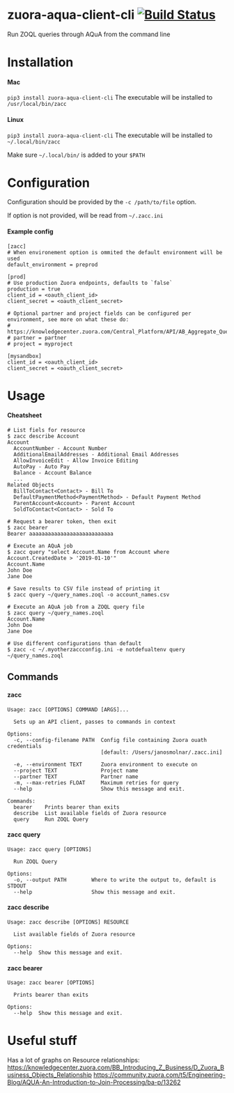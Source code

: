 # zuora-aqua-client-cli [![Build Status](https://travis-ci.com/molnarjani/zuora-aqua-client-cli.svg?branch=master)](https://travis-ci.com/molnarjani/zuora-aqua-client-cli)

Run ZOQL queries through AQuA from the command line


# Installation

#### Mac
`pip3 install zuora-aqua-client-cli`
The executable will be installed to `/usr/local/bin/zacc`

#### Linux
`pip3 install zuora-aqua-client-cli`
The executable will be installed to `~/.local/bin/zacc`

Make sure `~/.local/bin/` is added to your `$PATH`

# Configuration
Configuration should be provided by the `-c /path/to/file` option.

If option is not provided, will be read from `~/.zacc.ini`

#### Example config
```
[zacc]
# When environement option is ommited the default environment will be used
default_environment = preprod

[prod]
# Use production Zuora endpoints, defaults to `false`
production = true                                            
client_id = <oauth_client_id>
client_secret = <oauth_client_secret>

# Optional partner and project fields can be configured per environment, see more on what these do:
# https://knowledgecenter.zuora.com/Central_Platform/API/AB_Aggregate_Query_API/B_Submit_Query
# partner = partner
# project = myproject

[mysandbox]
client_id = <oauth_client_id>
client_secret = <oauth_client_secret>
```

# Usage

#### Cheatsheet
```
# List fiels for resource
$ zacc describe Account
Account
  AccountNumber - Account Number
  AdditionalEmailAddresses - Additional Email Addresses
  AllowInvoiceEdit - Allow Invoice Editing
  AutoPay - Auto Pay
  Balance - Account Balance
  ...
Related Objects
  BillToContact<Contact> - Bill To
  DefaultPaymentMethod<PaymentMethod> - Default Payment Method
  ParentAccount<Account> - Parent Account
  SoldToContact<Contact> - Sold To

# Request a bearer token, then exit
$ zacc bearer
Bearer aaaaaaaaaaaaaaaaaaaaaaaaaaa

# Execute an AQuA job
$ zacc query "select Account.Name from Account where Account.CreatedDate > '2019-01-10'"
Account.Name
John Doe
Jane Doe

# Save results to CSV file instead of printing it
$ zacc query ~/query_names.zoql -o account_names.csv

# Execute an AQuA job from a ZOQL query file
$ zacc query ~/query_names.zoql
Account.Name
John Doe
Jane Doe

# Use different configurations than default
$ zacc -c ~/.myotherzaccconfig.ini -e notdefualtenv query ~/query_names.zoql
```

## Commands

#### zacc
```
Usage: zacc [OPTIONS] COMMAND [ARGS]...

  Sets up an API client, passes to commands in context

Options:
  -c, --config-filename PATH  Config file containing Zuora ouath credentials
                              [default: /Users/janosmolnar/.zacc.ini]

  -e, --environment TEXT      Zuora environment to execute on
  --project TEXT              Project name
  --partner TEXT              Partner name
  -m, --max-retries FLOAT     Maximum retries for query
  --help                      Show this message and exit.

Commands:
  bearer    Prints bearer than exits
  describe  List available fields of Zuora resource
  query     Run ZOQL Query
```

#### zacc query
```
Usage: zacc query [OPTIONS]

  Run ZOQL Query

Options:
  -o, --output PATH        Where to write the output to, default is STDOUT
  --help                   Show this message and exit.
```

#### zacc describe
```                                                                                                     
Usage: zacc describe [OPTIONS] RESOURCE

  List available fields of Zuora resource

Options:
  --help  Show this message and exit.
```

#### zacc bearer
```
Usage: zacc bearer [OPTIONS]

  Prints bearer than exits

Options:
  --help  Show this message and exit.
```

# Useful stuff
Has a lot of graphs on Resource relationships:
https://knowledgecenter.zuora.com/BB_Introducing_Z_Business/D_Zuora_Business_Objects_Relationship
https://community.zuora.com/t5/Engineering-Blog/AQUA-An-Introduction-to-Join-Processing/ba-p/13262
